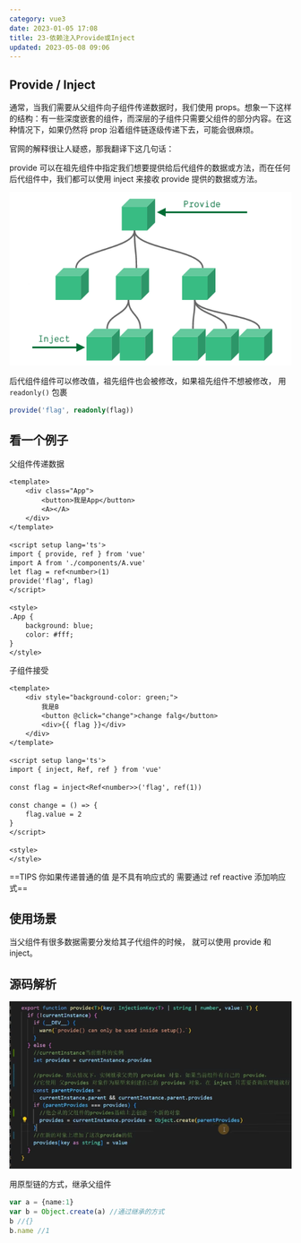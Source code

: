```yaml
---
category: vue3
date: 2023-01-05 17:08
title: 23-依赖注入Provide或Inject
updated: 2023-05-08 09:06
---
```


## Provide / Inject

通常，当我们需要从父组件向子组件传递数据时，我们使用 props。想象一下这样的结构：有一些深度嵌套的组件，而深层的子组件只需要父组件的部分内容。在这种情况下，如果仍然将 prop 沿着组件链逐级传递下去，可能会很麻烦。

官网的解释很让人疑惑，那我翻译下这几句话：

provide 可以在祖先组件中指定我们想要提供给后代组件的数据或方法，而在任何后代组件中，我们都可以使用 inject 来接收 provide 提供的数据或方法。

![](./_images/image-2023-01-05_17-09-41-005-23-依赖注入Provide或Inject.png)

后代组件组件可以修改值，祖先组件也会被修改，如果祖先组件不想被修改，
用 `readonly()` 包裹

```ts
provide('flag', readonly(flag))
```

## 看一个例子

父组件传递数据

```vue
<template>
    <div class="App">
        <button>我是App</button>
        <A></A>
    </div>
</template>

<script setup lang='ts'>
import { provide, ref } from 'vue'
import A from './components/A.vue'
let flag = ref<number>(1)
provide('flag', flag)
</script>

<style>
.App {
    background: blue;
    color: #fff;
}
</style>
```

子组件接受

```vue
<template>
    <div style="background-color: green;">
        我是B
        <button @click="change">change falg</button>
        <div>{{ flag }}</div>
    </div>
</template>

<script setup lang='ts'>
import { inject, Ref, ref } from 'vue'

const flag = inject<Ref<number>>('flag', ref(1))

const change = () => {
    flag.value = 2
}
</script>

<style>
</style>
```

==TIPS 你如果传递普通的值 是不具有响应式的 需要通过 ref reactive 添加响应式==

## 使用场景

当父组件有很多数据需要分发给其子代组件的时候， 就可以使用 provide 和 inject。

## 源码解析



![](./_images/image-2023-01-05_17-58-51-184-23-依赖注入Provide或Inject.png)

用原型链的方式，继承父组件
```ts
var a = {name:1}
var b = Object.create(a) //通过继承的方式
b //{}
b.name //1
```